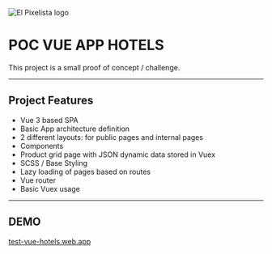 ![El Pixelista logo](https://www.elpixelista.com/xtras/cdn/banner1.png)

# POC VUE APP HOTELS

This project is a small proof of concept / challenge.

---

## Project Features
- Vue 3 based SPA
- Basic App architecture definition
- 2 different layouts: for public pages and internal pages
- Components
- Product grid page with JSON dynamic data stored in Vuex
- SCSS / Base Styling
- Lazy loading of pages based on routes
- Vue router
- Basic Vuex usage

---

## DEMO
[test-vue-hotels.web.app](https://test-vue-hotels.web.app/welcome)


